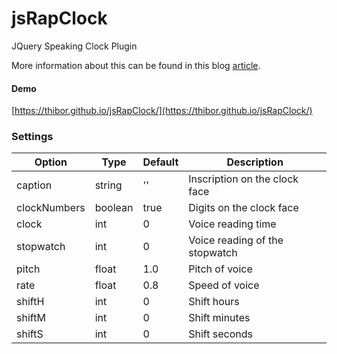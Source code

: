 # jsRapClock
JQuery Speaking Clock Plugin

More information about this can be found in this blog <a href="https://www.jqueryscript.net/time-clock/Analog-Clock-jsRapClock.html">article</a>.

#### Demo

[https://thibor.github.io/jsRapClock/](https://thibor.github.io/jsRapClock/) 

### Settings

Option | Type | Default | Description
------ | ---- | ------- | -----------
caption | string | '' | Inscription on the clock face
clockNumbers | boolean | true | Digits on the clock face
clock | int | 0 | Voice reading time
stopwatch | int | 0 | Voice reading of the stopwatch
pitch | float | 1.0 | Pitch of voice
rate | float| 0.8 | Speed of voice
shiftH | int| 0 | Shift hours
shiftM | int| 0 | Shift minutes
shiftS | int| 0 | Shift seconds
